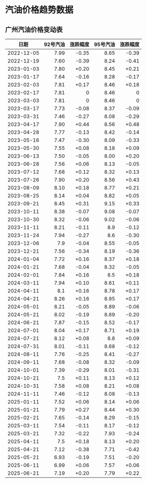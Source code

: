 # 汽油价格趋势数据

## 广州汽油价格变动表

|日期|92号汽油|涨跌幅度|95号汽油|涨跌幅度|
|:--:|---:|---:|---:|---:|
|2022-12-05|7.99|-0.35|8.65|-0.39|
|2022-12-19|7.60|-0.39|8.24|-0.41|
|2023-01-03|7.80|+0.20|8.45|+0.21|
|2023-01-17|7.64|-0.16|8.28|-0.17|
|2023-02-03|7.81|+0.17|8.46|+0.18|
|2023-02-17|7.81|0|8.46|0|
|2023-03-03|7.81|0|8.46|0|
|2023-03-17|7.73|-0.08|8.37|-0.09|
|2023-03-31|7.46|-0.27|8.08|-0.29|
|2023-04-17|7.90|+0.44|8.56|+0.48|
|2023-04-28|7.77|-0.13|8.42|-0.14|
|2023-05-16|7.47|-0.30|8.09|-0.33|
|2023-05-30|7.55|+0.08|8.18|+0.09|
|2023-06-13|7.50|-0.05|8.00|+0.20|
|2023-06-28|7.56|+0.06|8.13|-0.05|
|2023-07-12|7.68|+0.12|8.32|+0.13|
|2023-07-26|7.90|+0.20|8.56|+0.43|
|2023-08-09|8.10|+0.18|8.77|+0.21|
|2023-08-25|8.14|+0.04|8.82|+0.05|
|2023-09-21|8.45|+0.31|9.15|+0.33|
|2023-10-11|8.38|-0.07|9.08|-0.07|
|2023-10-30|8.32|-0.06|9.02|-0.06|
|2023-11-11|8.21|-0.11|8.9|-0.12|
|2023-11-24|7.94|-0.27|8.6|-0.30|
|2023-12-06|7.9|-0.04|8.55|-0.05|
|2023-12-21|7.56|-0.34|8.19|-0.36|
|2024-01-04|7.72|+0.16|8.37|+0.18|
|2024-01-21|7.68|-0.04|8.32|-0.05|
|2024-02-01|7.84|+0.16|8.5|+0.18|
|2024-03-11|7.94|+0.10|8.61|+0.11|
|2024-04-11|8.1|+0.16|8.78|+0.17|
|2024-04-21|8.26|+0.16|8.95|+0.17|
|2024-05-01|8.21|-0.05|8.89|-0.06|
|2024-05-21|8.02|-0.19|8.69|-0.20|
|2024-06-21|7.87|-0.15|8.52|-0.17|
|2024-07-01|8.04|+0.17|8.71|+0.19|
|2024-07-21|8.12|+0.08|8.8|+0.09|
|2024-07-31|8.01|-0.11|8.68|-0.12|
|2024-08-11|7.76|-0.25|8.41|-0.27|
|2024-09-11|7.68|-0.08|8.32|-0.09|
|2024-10-01|7.39|-0.29|8.01|-0.31|
|2024-10-21|7.5|+0.11|8.13|+0.12|
|2024-10-31|7.58|+0.08|8.21|+0.08|
|2024-11-11|7.46|-0.12|8.08|-0.13|
|2025-01-11|7.52|+0.06|8.14|+0.06|
|2025-01-21|7.79|+0.27|8.44|+0.30|
|2025-02-21|7.65|-0.14|8.29|-0.15|
|2025-03-11|7.54|-0.11|8.17|-0.12|
|2025-03-21|7.32|-0.22|7.93|-0.24|
|2025-04-11|7.5|+0.18|8.13|+0.20|
|2025-04-21|7.12|-0.38|7.71|-0.42|
|2025-05-21|6.93|-0.19|7.51|-0.20|
|2025-06-11|6.99|+0.06|7.57|+0.06|
|2025-06-21|7.19|+0.20|7.79|+0.22|


<div>
  <MyChart :option="firstOption" :style="firstStyle" />
  <MyChart :option="secondOption" />
  <OilCalculator :oils="oils"/>
</div>

<script setup lang="ts">
import { ref } from 'vue'

const firstStyle = {
  'height': '400px'
}
const firstOption = {
  title: {
    text: '广州汽油价格变动趋势'
  },
  tooltip: {
    trigger: 'axis',
    axisPointer: {
      type: 'cross',
      label: {
        backgroundColor: '#6a7985'
      }
    }
  },
  legend: {
    top: 20,
    data: [{ name: '92号汽油', icon: 'rect' }, { name: '95号汽油', icon: 'rect' }]
  },
  grid: {
    left: '3%',
    right: '4%',
    bottom: '3%',
    containLabel: true
  },
  xAxis: {
    type: 'category',
    boundaryGap: false,
    data: ["2022-12-05","2022-12-19","2023-01-03","2023-01-17","2023-02-03","2023-02-17","2023-03-03","2023-03-17","2023-03-31","2023-04-17","2023-04-28","2023-05-16","2023-05-30","2023-06-13","2023-06-28","2023-07-12","2023-07-26","2023-08-09","2023-08-25","2023-09-21","2023-10-11","2023-10-30","2023-11-11","2023-11-24","2023-12-06","2023-12-21","2024-01-04","2024-01-21","2024-02-01","2024-03-11","2024-04-11","2024-04-21","2024-05-01","2024-05-21","2024-06-21","2024-07-01","2024-07-21","2024-07-31","2024-08-11","2024-09-11","2024-10-01","2024-10-21","2024-10-31","2024-11-11","2025-01-11","2025-01-21","2025-02-21","2025-03-11","2025-03-21","2025-04-11","2025-04-21","2025-05-21","2025-06-11","2025-06-21",]
  },
  yAxis: {
    type: 'value'
  },
  series: [
    {
      name: '92号汽油',
      type: 'line',
      areaStyle: {},
      emphasis: {
        focus: 'series'
      },
      data: ["7.99","7.60","7.80","7.64","7.81","7.81","7.81","7.73","7.46","7.90","7.77","7.47","7.55","7.50","7.56","7.68","7.90","8.10","8.14","8.45","8.38","8.32","8.21","7.94","7.9","7.56","7.72","7.68","7.84","7.94","8.1","8.26","8.21","8.02","7.87","8.04","8.12","8.01","7.76","7.68","7.39","7.5","7.58","7.46","7.52","7.79","7.65","7.54","7.32","7.5","7.12","6.93","6.99","7.19",]
    },
    {
      name: '95号汽油',
      type: 'line',
      areaStyle: {},
      emphasis: {
        focus: 'series'
      },
      data: ["8.65","8.24","8.45","8.28","8.46","8.46","8.46","8.37","8.08","8.56","8.42","8.09","8.18","8.00","8.13","8.32","8.56","8.77","8.82","9.15","9.08","9.02","8.9","8.6","8.55","8.19","8.37","8.32","8.5","8.61","8.78","8.95","8.89","8.69","8.52","8.71","8.8","8.68","8.41","8.32","8.01","8.13","8.21","8.08","8.14","8.44","8.29","8.17","7.93","8.13","7.71","7.51","7.57","7.79",]
    }
  ]
}

const secondOption = {
  title: {
    text: '城市油价总览'
  },
  tooltip: {
    trigger: 'axis',
    axisPointer: {
      type: 'shadow'
    }
  },
  legend: {
    top: 30
  },
  grid: {
    left: '3%',
    right: '4%',
    bottom: '3%',
    containLabel: true
  },
  xAxis: {
    type: 'value'
  },
  yAxis: {
    type: 'category',
    data: ["广东","海南","四川","贵州","云南","陕西","甘肃","内蒙古","宁夏","新疆","广西","西藏","青海","北京","天津","上海","重庆","河北","山西","辽宁","吉林","黑龙江","江苏","浙江","安徽","福建","江西","山东","河南","湖北","湖南",]
  },
  series: [
    {
      name: '92汽油',
      type: 'bar',
      stack: 'total',
      label: {
        show: true
      },
      emphasis: {
        focus: 'series'
      },
      data: ["7.19","8.29","7.27","7.3","7.32","7.06","7.17","7.11","7.08","6.95","7.24","8.06","7.13","7.17","7.17","7.14","7.24","7.17","7.13","7.27","7.14","7.14","7.15","7.15","7.14","7.14","7.14","7.14","7.18","7.18","7.13",]
    },
    {
      name: '95汽油',
      type: 'bar',
      stack: 'total',
      label: {
        show: true
      },
      emphasis: {
        focus: 'series'
      },
      data: ["7.79","8.8","7.77","7.72","7.86","7.46","7.65","7.59","7.48","7.45","7.82","8.52","7.64","7.64","7.57","7.6","7.65","7.57","7.69","7.77","7.7","7.65","7.6","7.6","7.65","7.63","7.66","7.66","7.67","7.69","7.58",]
    },
    {
      name: '98汽油',
      type: 'bar',
      stack: 'total',
      label: {
        show: true
      },
      emphasis: {
        focus: 'series'
      },
      data: ["9.79","9.95","8.45","8.62","8.54","9.79","8.23","8.33","8.55","8.32","9.06","9.5","8.33","9.14","9.07","9.3","9.24","8.39","9.34","8.47","8.39","8.67","9.62","9.1","9.15","9.13","9.16","8.66","8.62","9.52","8.78",]
    },
    {
      name: '0号柴油',
      type: 'bar',
      stack: 'total',
      label: {
        show: true
      },
      emphasis: {
        focus: 'series'
      },
      data: ["6.83","6.91","6.88","6.93","6.9","6.72","6.73","6.7","6.71","6.58","6.88","7.37","6.75","6.86","6.82","6.8","6.89","6.82","6.88","6.72","6.74","6.63","6.78","6.81","6.86","6.82","6.87","6.74","6.81","6.81","6.89",]
    }
  ]
}

const oils = [
  {
    price: '7.19',
    rate: '+0.20',
    name: '92号汽油'
  },
  {
    price: '7.79',
    rate: '+0.22',
    name: '95号汽油'
  },
]
</script>